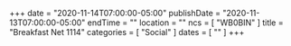 +++
date = "2020-11-14T07:00:00-05:00"
publishDate = "2020-11-13T07:00:00-05:00"
endTime = ""
location = ""
ncs = [ "WB0BIN" ]
title = "Breakfast Net 1114"
categories = [ "Social" ]
dates = [ "" ]
+++
